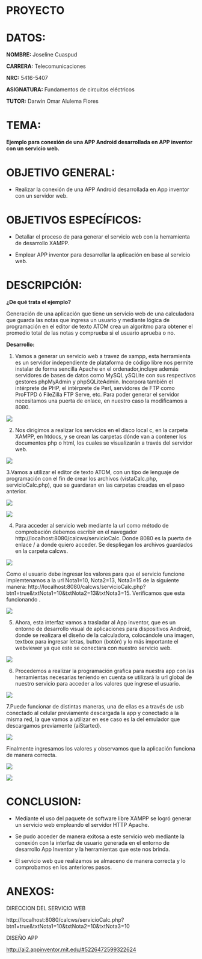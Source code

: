 # PROYECTO 

# DATOS:

**NOMBRE:** Joseline Cuaspud 

**CARRERA:** Telecomunicaciones 

**NRC:** 5416-5407

**ASIGNATURA:** Fundamentos de circuitos eléctricos 

**TUTOR:** Darwin Omar Alulema Flores

# TEMA:

**Ejemplo para conexión de una APP Android desarrollada en APP inventor con un servicio web.**

# OBJETIVO GENERAL:

- Realizar la conexión de una APP Android desarrollada en App inventor con un servidor web.

# OBJETIVOS  ESPECÍFICOS:

-  Detallar el proceso de para generar el servicio web con la herramienta de desarrollo XAMPP.

- Emplear APP inventor para desarrollar la aplicación en base al servicio web. 

# DESCRIPCIÓN:

**¿De qué trata el ejemplo?**

Generación de una aplicación que tiene un servicio web de una calculadora que guarda las notas que ingresa un usuario y mediante lógica de programación en el editor de texto ATOM crea un algoritmo para obtener el promedio total de las notas y comprueba si el usuario aprueba o no. 

**Desarrollo:**

1. Vamos a generar un servicio web a travez de xampp, esta herramienta es un servidor independiente de plataforma de código libre nos permite instalar de forma sencilla Apache en el ordenador,incluye además servidores de bases de datos como MySQL ySQLite con sus respectivos gestores phpMyAdmin y phpSQLiteAdmin. Incorpora también el intérprete de PHP, el intérprete de Perl, servidores de FTP como ProFTPD ó FileZilla FTP Serve, etc.
Para poder generar el servidor necesitamos una puerta de enlace, en nuestro caso la modificamos a 8080.

![](https://user-images.githubusercontent.com/84998005/128438533-0536b0ee-8364-49e1-a439-a22739fa69db.png)

2. Nos dirigimos a realizar los servicios en el disco local c, en la carpeta XAMPP, en htdocs, y se crean las carpetas dónde van a contener los documentos php o html, los cuales se visualizarán a través del servidor web. 

![](https://user-images.githubusercontent.com/84998005/128445261-b4690ef9-0df6-4f70-bfdf-2702a529a2cb.png)

3.Vamos a utilizar el editor de texto ATOM, con un tipo de lenguaje de programación con el fin de crear los archivos (vistaCalc.php, servicioCalc.php), que se guardaran en las carpetas creadas en el paso anterior. 

![](https://user-images.githubusercontent.com/84998005/128447811-8edf29a0-5ada-4438-915a-a6487a0d21ae.png)

![](https://user-images.githubusercontent.com/84998005/128447817-c402fb23-d7a5-4fd7-b553-9f76c913598c.png)

4. Para acceder al servicio web mediante la url como método de comprobación debemos escribir en el navegador http://localhost:8080/calcws/servicioCalc. Donde 8080 es la puerta de enlace / a donde quiero acceder.
Se despliegan los archivos guardados en la carpeta calcws.

![](https://user-images.githubusercontent.com/84998005/128449603-83c0c815-b306-41e2-88f5-3695abf67e4b.png)

Como el usuario debe ingresar los valores para que el servicio funcione implemtenamos a la url Nota1=10, Nota2=13, Nota3=15 de la siguiente manera:
http://localhost:8080/calcws/servicioCalc.php?btn1=true&txtNota1=10&txtNota2=13&txtNota3=15. Verificamos que esta funcionando .

![](https://user-images.githubusercontent.com/84998005/128450995-9cd40ce3-6fea-4e8e-88ab-a2beae86f00e.png)

5. Ahora, esta interfaz vamos a trasladar al App inventor, que es un entorno de desarrollo visual de aplicaciones para dispositivos Android, donde se realizara el diseño de la calculadora, colocándole una imagen, textbox para ingresar letras, button (botón) y lo más importante el webviewer ya que este se conectara con nuestro servicio web.

![](https://user-images.githubusercontent.com/84998005/128452386-8dbb1ac1-02bc-47c3-ad23-7dd5d2dabaae.png)

6. Procedemos a realizar la programación grafica para nuestra app con las herramientas necesarias teniendo en cuenta se utilizará la url global de nuestro servicio para acceder a los valores que ingrese el usuario. 

![](https://user-images.githubusercontent.com/84998005/128453727-e81b020b-d1bb-4af8-8790-b90cab84630e.png)

7.Puede funcionar de distintas maneras, una de ellas es a través de usb conectado al celular previamente descargada la app y conectado a la misma red, la que vamos a utilizar en ese caso es la del emulador que descargamos previamente (aiStarted). 

![](https://user-images.githubusercontent.com/84998005/128454924-6408e056-a7dc-4591-8223-7ff481f6095f.png)

Finalmente ingresamos los valores y observamos que la aplicación funciona de manera correcta. 

![](https://user-images.githubusercontent.com/84998005/128454893-991f1f2a-c35f-4626-a8b8-e34173b3fe69.png)

![](https://user-images.githubusercontent.com/84998005/128454926-9996f9e4-66f6-42f9-8241-e7e52293d3f9.png)


# CONCLUSION: 

- Mediante el uso del paquete de software libre XAMPP se logró generar un servicio web empleando el servidor HTTP Apache.

- Se pudo acceder de manera exitosa a este servicio web mediante la conexión con la interfaz de usuario generada en el entorno de desarrollo App Inventor y la herramientas que este nos brinda.

- El servicio web que realizamos se almaceno de manera correcta y lo comprobamos en los anteriores pasos. 

# ANEXOS: 

DIRECCION DEL SERVICIO WEB 

http://localhost:8080/calcws/servicioCalc.php?btn1=true&txtNota1=10&txtNota2=10&txtNota3=10

DISEÑO APP

http://ai2.appinventor.mit.edu/#5226472599322624




